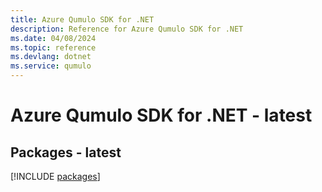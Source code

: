 ```yaml
---
title: Azure Qumulo SDK for .NET
description: Reference for Azure Qumulo SDK for .NET
ms.date: 04/08/2024
ms.topic: reference
ms.devlang: dotnet
ms.service: qumulo
---
```

# Azure Qumulo SDK for .NET - latest
## Packages - latest
[!INCLUDE [packages](qumulo-index.md)]